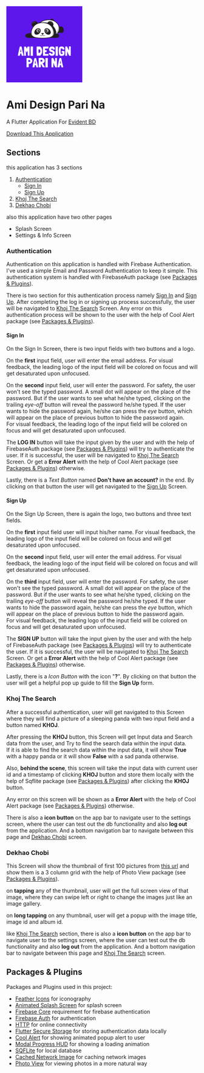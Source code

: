 <img src="./assets/images/logo.png" alt="Ami Design Pari Na Logo" width="200"/>

# Ami Design Pari Na

A Flutter Application For [Evident BD](https://www.evidentbd.com/)

[Download This Application](https://1drv.ms/u/s!Al--ARnUlMOkdSMdYRn9TavHVqA?e=tI1zMC)

## Sections

this application has 3 sections

1. [Authentication](#authentication)
    * [Sign In](#sign-in)
    * [Sign Up](#sign-up)
2. [Khoj The Search](#khoj-the-search)
3. [Dekhao Chobi](#dekhao-chobi)

also this application have two other pages

* Splash Screen
* Settings & Info Screen


### Authentication

Authentication on this application is handled with Firebase Authentication. I've used a simple Email
and Password Authentication to keep it simple. This authentication system is handled with FirebaseAuth package (see [Packages & Plugins](#packages--plugins)).

There is two section for this authentication process namely [Sign In](#sign-in) and [Sign Up](#sign-up).
After completing the log in or signing up process successfully, the user will be navigated to
[Khoj The Search](#khoj-the-search) Screen. Any error on this authentication process will be shown
to the user with the help of Cool Alert package (see [Packages & Plugins](#packages--plugins)).

#### Sign In

On the Sign In Screen, there is two input fields with two buttons and a logo.

On the __first__ input field, user will enter the email address. For visual feedback, the leading logo
of the input field will be colored on focus and will get desaturated upon unfocused.

On the __second__ input field, user will enter the password. For safety, the user won't see the typed password.
A small dot will appear on the place of the password.
But if the user wants to see what he/she typed, clicking on the trailing _eye-off_ button will reveal the password
he/she typed. If the user wants to hide the password again, he/she can press the _eye_ button, which will appear on the
place of previous button to hide the password again.  
For visual feedback, the leading logo
of the input field will be colored on focus and will get desaturated upon unfocused.

The __LOG IN__ button will take the input given by the user and with the help of FirebaseAuth package (see [Packages & Plugins](#packages--plugins))
will try to authenticate the user.
If it is successful, the user will be navigated to [Khoj The Search](#khoj-the-search) Screen. Or get a __Error Alert__
with the help of Cool Alert package (see [Packages & Plugins](#packages--plugins)) otherwise.

Lastly, there is a _Text Button_ named __Don't have an account?__ in the end. By clicking on that button the user will get
navigated to the [Sign Up](#sign-up) Screen.

#### Sign Up

On the Sign Up Screen, there is again the logo, two buttons and three text fields.

On the __first__ input field user will input his/her name. For visual feedback, the leading logo
of the input field will be colored on focus and will get desaturated upon unfocused.

On the __second__ input field, user will enter the email address. For visual feedback, the leading logo
of the input field will be colored on focus and will get desaturated upon unfocused.

On the __third__ input field, user will enter the password. For safety, the user won't see the typed password.
A small dot will appear on the place of the password.
But if the user wants to see what he/she typed, clicking on the trailing _eye-off_ button will reveal the password
he/she typed. If the user wants to hide the password again, he/she can press the _eye_ button, which will appear on the
place of previous button to hide the password again.  
For visual feedback, the leading logo
of the input field will be colored on focus and will get desaturated upon unfocused.

The __SIGN UP__ button will take the input given by the user and with the help of FirebaseAuth package (see [Packages & Plugins](#packages--plugins))
will try to authenticate the user.
If it is successful, the user will be navigated to [Khoj The Search](#khoj-the-search) Screen. Or get a __Error Alert__
with the help of Cool Alert package (see [Packages & Plugins](#packages--plugins)) otherwise.

Lastly, there is a _Icon Button_ with the icon "__?__". By clicking on that button the user will get a 
helpful pop up guide to fill the __Sign Up__ form.

### Khoj The Search

After a successful authentication, user will get navigated to this Screen where they will find a picture 
of a sleeping panda with two input field and a button named __KHOJ__.  

After pressing the __KHOJ__ button, this Screen will get Input data and Search data from the user, and Try to find the search data within the input data.  
If it is able to find the search data within the input data, it will show __True__ with a happy panda or it will show __False__
with a sad panda otherwise. 

Also, __behind the scene__, this screen will take the input data with current user id and a timestamp of clicking __KHOJ__ button
and store them locally with the help of Sqflite package (see [Packages & Plugins](#packages--plugins)) after clicking the __KHOJ__ button.

Any error on this screen will be shown as a __Error Alert__ with the help of Cool Alert package (see [Packages & Plugins](#packages--plugins)) otherwise.

There is also a __icon button__ on the app bar to navigate user to the settings screen, 
where the user can test out the db functionality and also __log out__ from the application. And a bottom navigation bar to navigate 
between this page and [Dekhao Chobi](#dekhao-chobi) screen.

### Dekhao Chobi

This Screen will show the thumbnail of first 100 pictures from [this url](https://jsonplaceholder.typicode.com/photos) and 
show them is a 3 column grid with the help of Photo View package (see [Packages & Plugins](#packages--plugins)). 

on __tapping__ any of the thumbnail, user will get the full screen view of that image, where they can swipe left or right to change
the images just like an image gallery. 

on __long tapping__ on any thumbnail, user will get a popup with the image title, image id and album id.

like [Khoj The Search](#khoj-the-search) section, there is also a __icon button__ on the app bar to navigate user to the settings screen, 
where the user can test out the db functionality and also __log out__ from the application. And a bottom navigation bar to navigate 
between this page and [Khoj The Search](#khoj-the-search) screen.

## Packages & Plugins

Packages and Plugins used in this project:

- [Feather Icons](https://pub.dev/packages/feather_icons) for iconography
- [Animated Splash Screen](https://pub.dev/packages/animated_splash_screen) for splash screen
- [Firebase Core](https://pub.dev/packages/firebase_core) requirement for firebase authentication
- [Firebase Auth](https://pub.dev/packages/firebase_auth) for authentication
- [HTTP](https://pub.dev/packages/http) for online connectivity
- [Flutter Secure Storage](https://pub.dev/packages/flutter_secure_storage) for storing authentication data locally
- [Cool Alert](https://pub.dev/packages/cool_alert) for showing animated popup alert to user
- [Modal Progress HUD](https://pub.dev/packages/modal_progress_hud) for showing a loading animation
- [SQFLite](https://pub.dev/packages/sqflite) for local database
- [Cached Network Image](https://pub.dev/packages/cached_network_image) for caching network images
- [Photo View](https://pub.dev/packages/photo_view) for viewing photos in a more natural way
